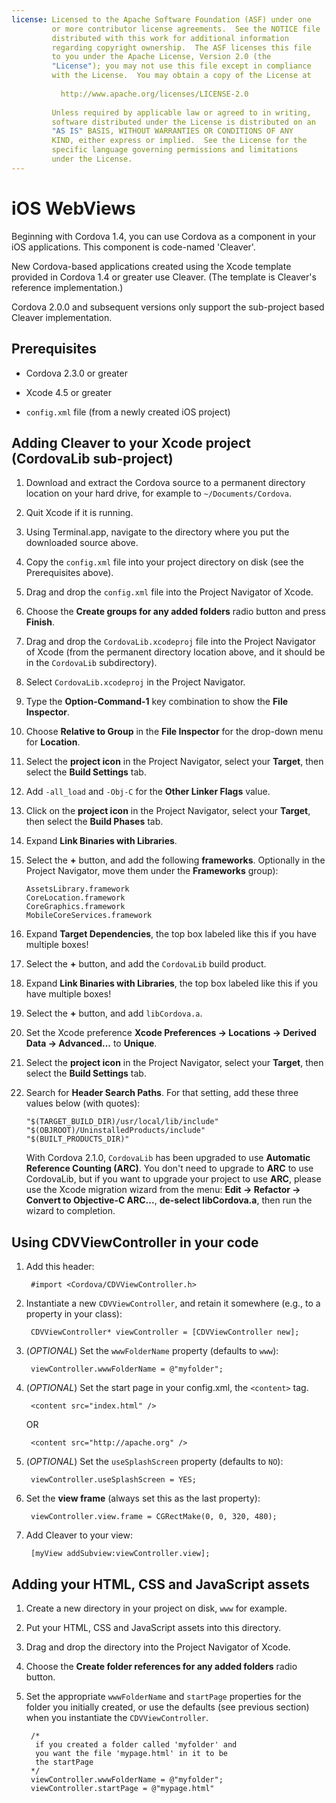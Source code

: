 ```yaml
---
license: Licensed to the Apache Software Foundation (ASF) under one
         or more contributor license agreements.  See the NOTICE file
         distributed with this work for additional information
         regarding copyright ownership.  The ASF licenses this file
         to you under the Apache License, Version 2.0 (the
         "License"); you may not use this file except in compliance
         with the License.  You may obtain a copy of the License at
         
           http://www.apache.org/licenses/LICENSE-2.0
         
         Unless required by applicable law or agreed to in writing,
         software distributed under the License is distributed on an
         "AS IS" BASIS, WITHOUT WARRANTIES OR CONDITIONS OF ANY
         KIND, either express or implied.  See the License for the
         specific language governing permissions and limitations
         under the License.
---
```


# iOS WebViews

Beginning with Cordova 1.4, you can use Cordova as a component in your
iOS applications. This component is code-named 'Cleaver'.

New Cordova-based applications created using the Xcode template
provided in Cordova 1.4 or greater use Cleaver. (The template is
Cleaver's reference implementation.)

Cordova 2.0.0 and subsequent versions only support the sub-project
based Cleaver implementation.

## Prerequisites

* Cordova 2.3.0 or greater

* Xcode 4.5 or greater

* `config.xml` file (from a newly created iOS project)

## Adding Cleaver to your Xcode project (CordovaLib sub-project)

1. Download and extract the Cordova source to a permanent directory location on your hard drive, for example to `~/Documents/Cordova`.

2. Quit Xcode if it is running.

3. Using Terminal.app, navigate to the directory where you put the downloaded source above.

4. Copy the `config.xml` file into your project directory on disk (see the Prerequisites above).

5. Drag and drop the `config.xml` file into the Project Navigator of Xcode.

6. Choose the __Create groups for any added folders__ radio button and press __Finish__.

7. Drag and drop the `CordovaLib.xcodeproj` file into the Project Navigator of Xcode (from the permanent directory location above, and it should be in the `CordovaLib` subdirectory).

8. Select `CordovaLib.xcodeproj` in the Project Navigator.

9. Type the __Option-Command-1__ key combination to show the __File Inspector__.

10. Choose __Relative to Group__ in the __File Inspector__ for the drop-down menu for __Location__.

11. Select the __project icon__ in the Project Navigator, select your __Target__, then select the __Build Settings__ tab.

12. Add `-all_load` and `-Obj-C` for the __Other Linker Flags__ value.

13. Click on the __project icon__ in the Project Navigator, select your __Target__, then select the __Build Phases__ tab.

14. Expand __Link Binaries with Libraries__.

15. Select the __+__ button, and add the following __frameworks__. Optionally in the Project Navigator, move them under the __Frameworks__ group):

        AssetsLibrary.framework
        CoreLocation.framework
        CoreGraphics.framework
        MobileCoreServices.framework

16. Expand __Target Dependencies__, the top box labeled like this if you have multiple boxes!

17. Select the __+__ button, and add the `CordovaLib` build product.

18. Expand __Link Binaries with Libraries__, the top box labeled like
    this if you have multiple boxes!

19. Select the __+__ button, and add `libCordova.a`.

20. Set the Xcode preference __Xcode Preferences &rarr; Locations &rarr; Derived Data &rarr; Advanced...__ to __Unique__.

21. Select the __project icon__ in the Project Navigator, select your __Target__, then select the __Build Settings__ tab.

22. Search for __Header Search Paths__. For that setting, add these three values below (with quotes):

        "$(TARGET_BUILD_DIR)/usr/local/lib/include"        
        "$(OBJROOT)/UninstalledProducts/include"
        "$(BUILT_PRODUCTS_DIR)"

    With Cordova 2.1.0, `CordovaLib` has been upgraded to use __Automatic Reference Counting (ARC)__. You don't need to upgrade to __ARC__ to use CordovaLib, but if you want to upgrade your project to use __ARC__, please use the Xcode migration wizard from the menu: __Edit &rarr; Refactor &rarr; Convert to Objective-C ARC...__, __de-select libCordova.a__, then run the wizard to completion.

## Using CDVViewController in your code

1. Add this header:

        #import <Cordova/CDVViewController.h>

2. Instantiate a new `CDVViewController`, and retain it somewhere (e.g., to a property in your class):

        CDVViewController* viewController = [CDVViewController new];

3. (_OPTIONAL_) Set the `wwwFolderName` property (defaults to `www`):

        viewController.wwwFolderName = @"myfolder";

4. (_OPTIONAL_) Set the start page in your config.xml, the `<content>` tag.

        <content src="index.html" />

    OR

        <content src="http://apache.org" />

5. (_OPTIONAL_) Set the `useSplashScreen` property (defaults to `NO`):

        viewController.useSplashScreen = YES;

6. Set the __view frame__ (always set this as the last property):

        viewController.view.frame = CGRectMake(0, 0, 320, 480);

7. Add Cleaver to your view:

        [myView addSubview:viewController.view];

## Adding your HTML, CSS and JavaScript assets

1. Create a new directory in your project on disk, `www` for example.

2. Put your HTML, CSS and JavaScript assets into this directory.

3. Drag and drop the directory into the Project Navigator of Xcode.

4. Choose the __Create folder references for any added folders__ radio button.

5. Set the appropriate `wwwFolderName` and `startPage` properties for the folder you initially created, or use the defaults (see previous section) when you instantiate the `CDVViewController`.

        /*
         if you created a folder called 'myfolder' and
         you want the file 'mypage.html' in it to be
         the startPage
        */
        viewController.wwwFolderName = @"myfolder";
        viewController.startPage = @"mypage.html"

